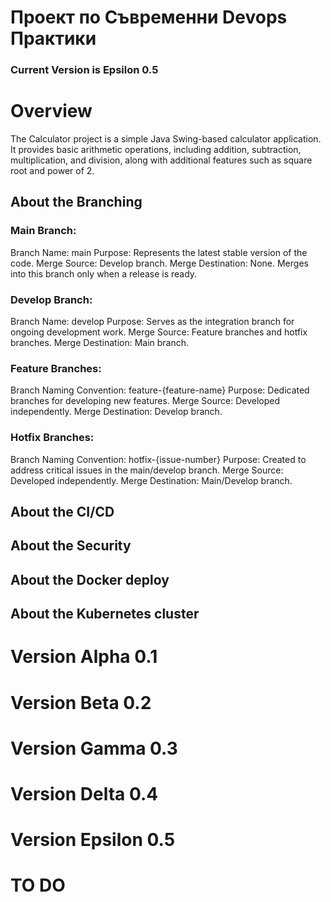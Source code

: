 # Проект по Съвременни Devops Практики
### Current Version is Epsilon 0.5 
# Overview
The Calculator project is a simple Java Swing-based calculator application. It provides basic arithmetic operations, including addition, subtraction, multiplication, and division, along with additional features such as square root and power of 2.
## About the Branching
### Main Branch:

Branch Name: main
Purpose: Represents the latest stable version of the code.
Merge Source: Develop branch.
Merge Destination: None. Merges into this branch only when a release is ready.
### Develop Branch:

Branch Name: develop
Purpose: Serves as the integration branch for ongoing development work.
Merge Source: Feature branches and hotfix branches.
Merge Destination: Main branch.
### Feature Branches:

Branch Naming Convention: feature-{feature-name}
Purpose: Dedicated branches for developing new features.
Merge Source: Developed independently.
Merge Destination: Develop branch.
### Hotfix Branches:

Branch Naming Convention: hotfix-{issue-number}
Purpose: Created to address critical issues in the main/develop branch.
Merge Source: Developed independently.
Merge Destination: Main/Develop branch.

## About the CI/CD

## About the Security

## About the Docker deploy

## About the Kubernetes cluster
# Version Alpha 0.1

# Version Beta 0.2

# Version Gamma 0.3

# Version Delta 0.4

# Version Epsilon 0.5

# TO DO
